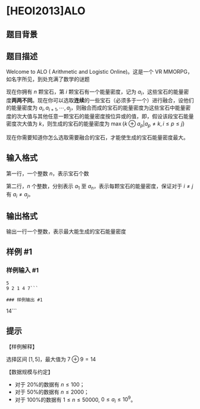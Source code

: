 # [HEOI2013]ALO

## 题目背景



## 题目描述

Welcome to ALO ( Arithmetic and Logistic Online)。这是一个 VR MMORPG，如名字所见，到处充满了数学的谜题

现在你拥有 $n$ 颗宝石，第 $i$ 颗宝石有一个能量密度，记为 $a_i$，这些宝石的能量密度**两两不同**。现在你可以选取**连续**的一些宝石（必须多于一个）进行融合，设他们的能量密度为 $a_i,a_{i+1},\cdots,a_j$，则融合而成的宝石的能量密度为这些宝石中能量密度的次大值与其他任意一颗宝石的能量密度按位异或的值，即，假设该段宝石能量密度次大值为 $k$，则生成的宝石的能量密度为 $\max\{k\oplus a_p|a_p\ne k, i\le p\le j\}$

现在你需要知道你怎么选取需要融合的宝石，才能使生成的宝石能量密度最大。

## 输入格式

第一行，一个整数 $n$，表示宝石个数

第二行，$n$ 个整数，分别表示 $a_1$ 至 $a_n$，表示每颗宝石的能量密度，保证对于 $i\ne j$ 有 $a_i\ne a_j$。

## 输出格式

输出一行一个整数，表示最大能生成的宝石能量密度


## 样例 #1

### 样例输入 #1
```
5 
9 2 1 4 7```

### 样例输出 #1

```
14```

## 提示

【样例解释】

选择区间 $[1,5]$，最大值为 $7\oplus 9=14$


【数据规模与约定】

- 对于 20%的数据有 $n\le 100$；
- 对于 50%的数据有 $n\le 2000$；
- 对于 100%的数据有 $1\le n\le 50000$, $0\le a_i\le 10^9$。

